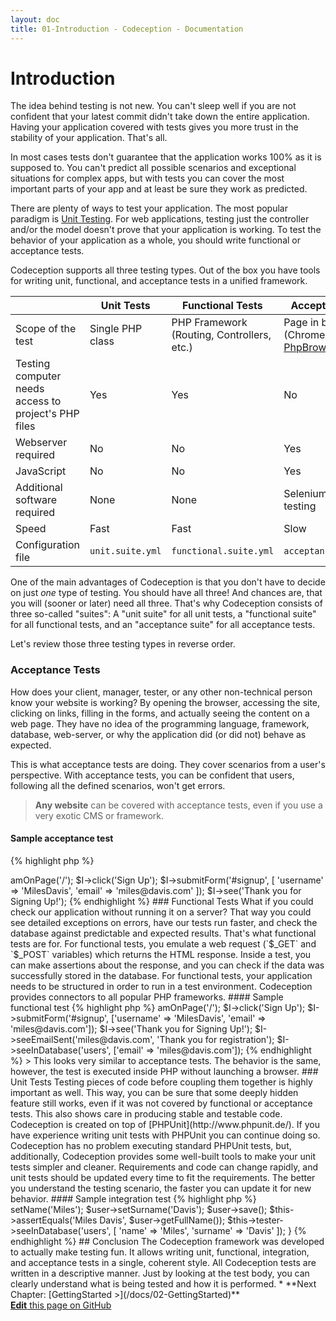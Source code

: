 ```yaml
---
layout: doc
title: 01-Introduction - Codeception - Documentation
---
```


# Introduction

The idea behind testing is not new. You can't sleep well if you are not confident
that your latest commit didn't take down the entire application.
Having your application covered with tests gives you more trust in the stability of your application. That's all.

In most cases tests don't guarantee that the application works 100% as it is supposed to.
You can't predict all possible scenarios and exceptional situations for complex apps,
but with tests you can cover the most important parts of your app and at least be sure they work as predicted.

There are plenty of ways to test your application.
The most popular paradigm is [Unit Testing](http://en.wikipedia.org/wiki/Unit_testing).
For web applications, testing just the controller and/or the model doesn't prove that your application is working.
To test the behavior of your application as a whole, you should write functional or acceptance tests.

Codeception supports all three testing types.
Out of the box you have tools for writing unit, functional, and acceptance tests in a unified framework.

| | Unit Tests | Functional Tests | Acceptance Tests
| --- | --- | --- | --- |
| Scope of the test | Single PHP class | PHP Framework (Routing, Controllers, etc.) | Page in browser (Chrome, Firefox, or [PhpBrowser](https://codeception.com/docs/03-AcceptanceTests#PhpBrowser)) |
| Testing computer needs access to project's PHP files | Yes | Yes | No |
| Webserver required | No | No | Yes |
| JavaScript  | No | No | Yes |
| Additional software required | None | None | Selenium for browser testing |
| Speed | Fast | Fast | Slow |
| Configuration file | `unit.suite.yml` | `functional.suite.yml` | `acceptance.suite.yml` |

One of the main advantages of Codeception is that you don't have to decide on just *one* type of testing. You should have all three!
And chances are, that you will (sooner or later) need all three. That's why Codeception consists of three so-called "suites":
A "unit suite" for all unit tests, a "functional suite" for all functional tests, and an "acceptance suite" for all acceptance tests.

Let's review those three testing types in reverse order.

### Acceptance Tests

How does your client, manager, tester, or any other non-technical person know your website is working? By opening the browser, accessing the site, clicking on links, filling in the forms, and actually seeing the content on a web page. They have no idea of the programming language, framework, database, web-server,
or why the application did (or did not) behave as expected.

This is what acceptance tests are doing. They cover scenarios from a user's perspective.
With acceptance tests, you can be confident that users, following all the defined scenarios, won't get errors.

> **Any website** can be covered with acceptance tests, even if you use a very exotic CMS or framework.

#### Sample acceptance test

{% highlight php %}

<?php
$I->amOnPage('/');
$I->click('Sign Up');
$I->submitForm('#signup', [
  'username' => 'MilesDavis', 
  'email' => 'miles@davis.com'
]);
$I->see('Thank you for Signing Up!');

{% endhighlight %}

### Functional Tests

What if you could check our application without running it on a server?
That way you could see detailed exceptions on errors, have our tests run faster, and check the database against predictable and expected results. That's what functional tests are for.

For functional tests, you emulate a web request (`$_GET` and `$_POST` variables) which returns the HTML response. Inside a test, you can make assertions about the response, and you can check if the data was successfully stored in the database.

For functional tests, your application needs to be structured in order to run in a test environment. Codeception provides connectors to all popular PHP frameworks.

#### Sample functional test

{% highlight php %}

<?php
$I->amOnPage('/');
$I->click('Sign Up');
$I->submitForm('#signup', ['username' => 'MilesDavis', 'email' => 'miles@davis.com']);
$I->see('Thank you for Signing Up!');
$I->seeEmailSent('miles@davis.com', 'Thank you for registration');
$I->seeInDatabase('users', ['email' => 'miles@davis.com']);

{% endhighlight %}

> This looks very similar to acceptance tests. The behavior is the same, however, the test is executed inside PHP without launching a browser.

### Unit Tests

Testing pieces of code before coupling them together is highly important as well. This way,
you can be sure that some deeply hidden feature still works, even if it was not covered by functional or acceptance tests.
This also shows care in producing stable and testable code.

Codeception is created on top of [PHPUnit](http://www.phpunit.de/). If you have experience writing unit tests with PHPUnit
you can continue doing so. Codeception has no problem executing standard PHPUnit tests,
but, additionally, Codeception provides some well-built tools to make your unit tests simpler and cleaner.

Requirements and code can change rapidly,
and unit tests should be updated every time to fit the requirements.
The better you understand the testing scenario, the faster you can update it for new behavior.

#### Sample integration test

{% highlight php %}

<?php
public function testSavingUser()
{
    $user = new User();
    $user->setName('Miles');
    $user->setSurname('Davis');
    $user->save();
    $this->assertEquals('Miles Davis', $user->getFullName());
    $this->tester->seeInDatabase('users', [
      'name' => 'Miles', 
      'surname' => 'Davis'
    ]);
}

{% endhighlight %}

## Conclusion

The Codeception framework was developed to actually make testing fun.
It allows writing unit, functional, integration, and acceptance tests in a single, coherent style.

All Codeception tests are written in a descriptive manner.
Just by looking at the test body, you can clearly understand what is being tested and how it is performed.




* **Next Chapter: [GettingStarted >](/docs/02-GettingStarted)**

<div class="alert alert-warning"><a href="https://github.com/Codeception/codeception.github.com/edit/master/docs/01-Introduction.md"><strong>Edit</strong> this page on GitHub</a></div>
